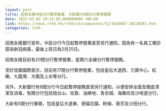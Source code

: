 ```yaml
---
layout: post
title: 招商永隆中區分行暫停營業　大新銀行6間分行暫時關閉
date: 2022-03-02 10:32:05.000000000 +08:00
link: https://news.rthk.hk/rthk/ch/component/k2/1636687-20220302.htm
categories: rthk
---
```


招商永隆銀行宣布，中區分行今日起暫停營業直至另行通知，因為有一名員工確診感染新冠病毒，最後上班日為2月25日。

招商永隆目前有20間分行暫停營業，星期六全線分行暫停服務。

至於信銀國際表示，目前有17間分行暫停營業，包括皇后大道西、力寶中心、紅磡、九龍灣、大圍及上水等分行。

另外，大新銀行有6間分行今日起暫停服務直至另行通知，以便安排全面及徹底清潔及消毒，有關分行包括炮台山、佐敦、油麻地、青衣城、海趣坊及沙咀道分行。

大新有5間分行重開，包括皇后大道東、德福花園、粉嶺、葵芳及沙田分行。
